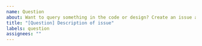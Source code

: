 ```yaml
---
name: Question
about: Want to query something in the code or design? Create an issue and we'll start the discussion!
title: "[Question] Description of issue"
labels: question
assignees: ""
---
```


<!--- Provide your question about the code or design, with appropriate links or supporting material -->

<!-- If the question is about code, please provide either a permalink or copy of the code, citing the source file -->